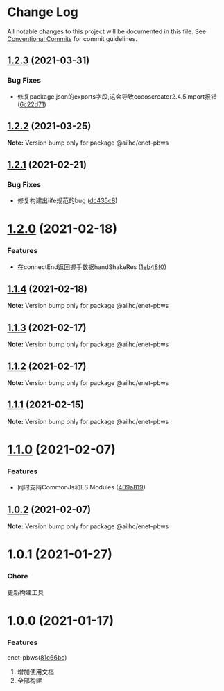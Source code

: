 # Change Log

All notable changes to this project will be documented in this file.
See [Conventional Commits](https://conventionalcommits.org) for commit guidelines.

## [1.2.3](https://github.com/AILHC/EasyGameFrameworkOpen/compare/@ailhc/enet-pbws@1.2.2...@ailhc/enet-pbws@1.2.3) (2021-03-31)


### Bug Fixes

* 修复package.json的exports字段,这会导致cocoscreator2.4.5import报错 ([6c22d71](https://github.com/AILHC/EasyGameFrameworkOpen/commit/6c22d71f6f32ec566b95e7b299ec91e732e99585))





## [1.2.2](https://github.com/AILHC/EasyGameFrameworkOpen/compare/@ailhc/enet-pbws@1.2.1...@ailhc/enet-pbws@1.2.2) (2021-03-25)

**Note:** Version bump only for package @ailhc/enet-pbws





## [1.2.1](https://github.com/AILHC/EasyGameFrameworkOpen/compare/@ailhc/enet-pbws@1.2.0...@ailhc/enet-pbws@1.2.1) (2021-02-21)


### Bug Fixes

* 修复构建出iife规范的bug ([dc435c8](https://github.com/AILHC/EasyGameFrameworkOpen/commit/dc435c8ed264447b8a80263e7d157b1576c414b3))





# [1.2.0](https://github.com/AILHC/EasyGameFrameworkOpen/compare/@ailhc/enet-pbws@1.1.4...@ailhc/enet-pbws@1.2.0) (2021-02-18)


### Features

* 在connectEnd返回握手数据handShakeRes ([1eb48f0](https://github.com/AILHC/EasyGameFrameworkOpen/commit/1eb48f05b3c34f8a2f5826f265254cf4d16b25c2))





## [1.1.4](https://github.com/AILHC/EasyGameFrameworkOpen/compare/@ailhc/enet-pbws@1.1.3...@ailhc/enet-pbws@1.1.4) (2021-02-18)

**Note:** Version bump only for package @ailhc/enet-pbws





## [1.1.3](https://github.com/AILHC/EasyGameFrameworkOpen/compare/@ailhc/enet-pbws@1.1.2...@ailhc/enet-pbws@1.1.3) (2021-02-17)

**Note:** Version bump only for package @ailhc/enet-pbws





## [1.1.2](https://github.com/AILHC/EasyGameFrameworkOpen/compare/@ailhc/enet-pbws@1.1.1...@ailhc/enet-pbws@1.1.2) (2021-02-17)

**Note:** Version bump only for package @ailhc/enet-pbws





## [1.1.1](https://github.com/AILHC/EasyGameFrameworkOpen/compare/@ailhc/enet-pbws@1.1.0...@ailhc/enet-pbws@1.1.1) (2021-02-15)

**Note:** Version bump only for package @ailhc/enet-pbws





# [1.1.0](https://github.com/AILHC/EasyGameFrameworkOpen/compare/@ailhc/enet-pbws@1.0.2...@ailhc/enet-pbws@1.1.0) (2021-02-07)


### Features

* 同时支持CommonJs和ES Modules ([409a819](https://github.com/AILHC/EasyGameFrameworkOpen/commit/409a819cfca6808a4070abcbc8acc80a2caf1c84))





## [1.0.2](https://github.com/AILHC/EasyGameFrameworkOpen/compare/@ailhc/enet-pbws@1.0.1...@ailhc/enet-pbws@1.0.2) (2021-02-07)

**Note:** Version bump only for package @ailhc/enet-pbws





# 1.0.1 (2021-01-27)

### Chore
更新构建工具

# 1.0.0 (2021-01-17)

### Features
enet-pbws([81c66bc](https://github.com/AILHC/EasyGameFrameworkOpen/commit/8f8a10983f563f21651eed694f02558aaad6bd84))
1. 增加使用文档
2. 全部构建
